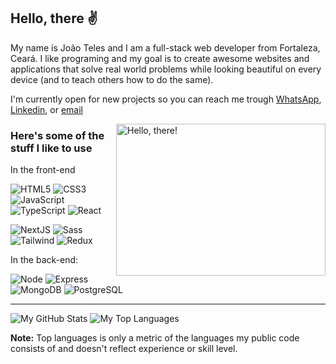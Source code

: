 ## Hello, there ✌

My name is João Teles and I am a full-stack web developer from Fortaleza, Ceará. I like programing and my goal is to create awesome websites and applications that solve real world problems while looking beautiful on every device (and to teach others how to do the same).

I'm currently open for new projects so you can reach me trough [WhatsApp](https://wa.me/5595988277110), [Linkedin](www.linkedin.com/in/joaotelesk), or [email](mailto:joaojoseteles@gmail.com)

<a href="#">
    <img src="https://media1.tenor.com/images/b16637740b334b5561ea4b9e3427197c/tenor.gif?itemid=27169489" title="hello" width="335" height="243" align="right" alt="Hello, there!">
</a>

### Here's some of the stuff I like to use

In the front-end

![HTML5](https://img.shields.io/badge/HTML-239120?style=for-the-badge&logo=html5&logoColor=white)
![CSS3](https://img.shields.io/badge/-CSS3-1572B6?style=for-the-badge&logo=css3&logoColor=ffffff)
![JavaScript](https://img.shields.io/badge/JavaScript-323330?style=for-the-badge&logo=javascript&logoColor=F7DF1E)
![TypeScript](https://img.shields.io/badge/TypeScript-007ACC?style=for-the-badge&logo=typescript&logoColor=white)
![React](https://img.shields.io/badge/React-20232A?style=for-the-badge&logo=react&logoColor=61DAFB)

![NextJS](https://img.shields.io/badge/-NextJS-000000?style=for-the-badge&logo=r=nextdotjs&logoColor=ffffff)
![Sass](https://img.shields.io/badge/Sass-CC6699?style=for-the-badge&logo=sass&logoColor=white)
![Tailwind](https://img.shields.io/badge/Tailwind_CSS-38B2AC?style=for-the-badge&logo=tailwind-css&logoColor=white)
![Redux](https://img.shields.io/badge/Redux-593D88?style=for-the-badge&logo=redux&logoColor=white)

In the back-end:

![Node](https://img.shields.io/badge/Node.js-43853D?style=for-the-badge&logo=node.js&logoColor=white)
![Express](https://img.shields.io/badge/Express.js-404D59?style=for-the-badge)
![MongoDB](https://img.shields.io/badge/MongoDB-4EA94B?style=for-the-badge&logo=mongodb&logoColor=white)
![PostgreSQL](https://img.shields.io/badge/PostgreSQL-316192?style=for-the-badge&logo=postgresql&logoColor=white)

<hr>

![My GitHub Stats](https://github-readme-stats.vercel.app/api?username=joaotelesk&show_icons=true&count_private=true&theme=react&hide_border=true&bg_color=0D1117&card_width=400)
![My Top Languages](https://github-readme-stats.vercel.app/api/top-langs/?username=joaotelesk&langs_count=8&count_private=true&layout=compact&theme=react&hide_border=true&bg_color=0D1117)

<b>Note:</b> Top languages is only a metric of the languages my public code consists of and doesn't reflect experience or skill level.
